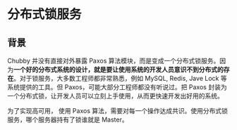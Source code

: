 # 分布式锁服务

## 背景

Chubby 并没有直接对外暴露 Paxos 算法模块，而是变成一个分布式锁服务。因为**一个好的分布式系统的设计，就是要让使用系统的开发人员意识不到分布式的存在**。对于锁服务，大多数工程师都非常熟悉，例如 MySQL, Redis, Jave Lock 等系统提供的工具。但 Paxos，可能大部分工程师都没有听说过。把 Paxos 封装为一个分布式锁，让开发人员可以立刻上手使用，从而更快速开发出好用的系统。

为了实现高可用， 使用 Paxos 算法，需要对每一个操作达成共识。使用分布式锁服务，哪个服务器持有了锁谁就是 Master。
